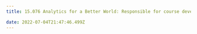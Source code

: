 ```yaml
---
title: 15.076 Analytics for a Better World: Responsible for course development including recitation materials as well as homework assignments. 

date: 2022-07-04T21:47:46.499Z
---
```


